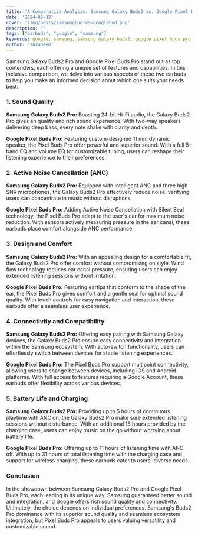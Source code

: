 ```yaml
---
title: 'A Comparative Analysis: Samsung Galaxy Buds2 vs. Google Pixel Buds Pro'
date: '2024-05-12'
cover: '/img/posts/samsungbud-vs-googlebud.png'
description: ''
tags: ["earbuds", "google", "samsung"]
keywords: google, samsung, samsung galaxy buds2, google pixel buds pro
author: 'Ibraheem'
---
```


Samsung Galaxy Buds2 Pro and Google Pixel Buds Pro stand out as top contenders, each offering a unique set of features and capabilities. In this inclusive comparison, we delve into various aspects of these two earbuds to help you make an informed decision about which one suits your needs best.

### 1. Sound Quality

**Samsung Galaxy Buds2 Pro:** Boasting 24-bit Hi-Fi audio, the Galaxy Buds2 Pro gives an quality and rich sound experience. With two-way speakers delivering deep bass, every note shake with clarity and depth.

**Google Pixel Buds Pro:** Featuring custom-designed 11 mm dynamic speaker, the Pixel Buds Pro offer powerful and superior sound. With a full 5-band EQ and volume EQ for customizable tuning, users can reshape their listening experience to their preferences.

### 2. Active Noise Cancellation (ANC)

**Samsung Galaxy Buds2 Pro:** Equipped with Intelligent ANC and three high SNR microphones, the Galaxy Buds2 Pro effectively reduce noise, verifying users can concentrate in music without disruptions.

**Google Pixel Buds Pro:** Adding Active Noise Cancellation with Silent Seal technology, the Pixel Buds Pro adapt to the user's ear for maximum noise reduction. With sensors actively measuring pressure in the ear canal, these earbuds place comfort alongside ANC performance.

### 3. Design and Comfort

**Samsung Galaxy Buds2 Pro:** With an appealing design for a comfortable fit, the Galaxy Buds2 Pro offer comfort without compromising on style. Wind flow technology reduces ear canal pressure, ensuring users can enjoy extended listening sessions without irritation.

**Google Pixel Buds Pro:** Featuring eartips that conform to the shape of the ear, the Pixel Buds Pro gives comfort and a gentle seal for optimal sound quality. With touch controls for easy navigation and interaction, these earbuds offer a seamless user experience.

### 4. Connectivity and Compatibility

**Samsung Galaxy Buds2 Pro:** Offering easy pairing with Samsung Galaxy devices, the Galaxy Buds2 Pro ensure easy connectivity and integration within the Samsung ecosystem. With auto-switch functionality, users can effortlessly switch between devices for stable listening experiences.

**Google Pixel Buds Pro:** The Pixel Buds Pro support multipoint connectivity, allowing users to change between devices, including iOS and Android platforms. With full access to features requiring a Google Account, these earbuds offer flexibility across various devices.

### 5. Battery Life and Charging

**Samsung Galaxy Buds2 Pro:** Providing up to 5 hours of continuous playtime with ANC on, the Galaxy Buds2 Pro make sure extended listening sessions without disturbance. With an additional 18 hours provided by the charging case, users can enjoy music on the go without worrying about battery life.

**Google Pixel Buds Pro:** Offering up to 11 hours of listening time with ANC off. With up to 31 hours of total listening time with the charging case and support for wireless charging, these earbuds cater to users' diverse needs.

### Conclusion

In the showdown between Samsung Galaxy Buds2 Pro and Google Pixel Buds Pro, each leading in its unique way. Samsung guaranteed better sound and integration, and Google offers rich sound quality and connectivity. Ultimately, the choice depends on individual preferences. Samsung's Buds2 Pro dominance with its superior sound quality and seamless ecosystem integration, but Pixel Buds Pro appeals to users valuing versatility and customizable sound.